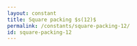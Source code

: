 ```yaml
---
layout: constant
title: Square packing $s(12)$
permalink: /constants/square-packing-12/
id: square-packing-12
---
```

